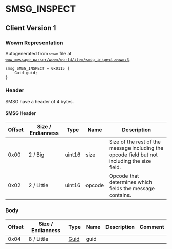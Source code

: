 # SMSG_INSPECT

## Client Version 1

### Wowm Representation

Autogenerated from `wowm` file at [`wow_message_parser/wowm/world/item/smsg_inspect.wowm:3`](https://github.com/gtker/wow_messages/tree/main/wow_message_parser/wowm/world/item/smsg_inspect.wowm#L3).
```rust,ignore
smsg SMSG_INSPECT = 0x0115 {
    Guid guid;
}
```
### Header

SMSG have a header of 4 bytes.

#### SMSG Header

| Offset | Size / Endianness | Type   | Name   | Description |
| ------ | ----------------- | ------ | ------ | ----------- |
| 0x00   | 2 / Big           | uint16 | size   | Size of the rest of the message including the opcode field but not including the size field.|
| 0x02   | 2 / Little        | uint16 | opcode | Opcode that determines which fields the message contains.|

### Body

| Offset | Size / Endianness | Type | Name | Description | Comment |
| ------ | ----------------- | ---- | ---- | ----------- | ------- |
| 0x04 | 8 / Little | [Guid](../spec/packed-guid.md) | guid |  |  |

